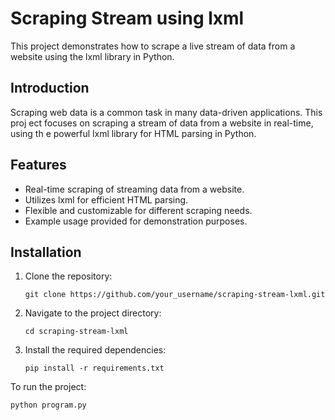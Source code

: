 # Scraping Stream using lxml

This project demonstrates how to scrape a live stream of data from a website
using the lxml library in Python.

## Introduction

Scraping web data is a common task in many data-driven applications. This proj
ect focuses on scraping a stream of data from a website in real-time, using th
e powerful lxml library for HTML parsing in Python.

## Features

- Real-time scraping of streaming data from a website.
- Utilizes lxml for efficient HTML parsing.
- Flexible and customizable for different scraping needs.
- Example usage provided for demonstration purposes.

## Installation

1. Clone the repository:

   ```
   git clone https://github.com/your_username/scraping-stream-lxml.git
   ```

2. Navigate to the project directory:

   ```
   cd scraping-stream-lxml
   ```

3. Install the required dependencies:

   ```
   pip install -r requirements.txt

To run the project:

```
python program.py
```
